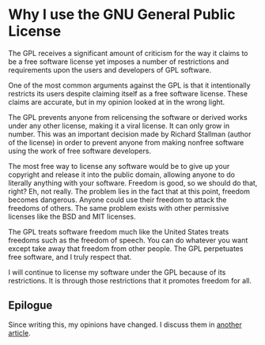 <title>Why I use the GNU General Public License - Dave's World</title>

Why I use the GNU General Public License
========================================

The GPL receives a significant amount of criticism for the way it claims to be a
free software license yet imposes a number of restrictions and requirements upon
the users and developers of GPL software.

One of the most common arguments against the GPL is that it intentionally
restricts its users despite claiming itself as a free software license. These
claims are accurate, but in my opinion looked at in the wrong light.

The GPL prevents anyone from relicensing the software or derived works under any
other license, making it a viral license. It can only grow in number. This was
an important decision made by Richard Stallman (author of the license) in order
to prevent anyone from making nonfree software using the work of free software
developers.

The most free way to license any software would be to give up your copyright and
release it into the public domain, allowing anyone to do literally anything with
your software. Freedom is good, so we should do that, right? Eh, not really. The
problem lies in the fact that at this point, freedom becomes dangerous. Anyone
could use their freedom to attack the freedoms of others. The same problem
exists with other permissive licenses like the BSD and MIT licenses.

The GPL treats software freedom much like the United States treats freedoms such
as the freedom of speech. You can do whatever you want except take away that
freedom from other people. The GPL perpetuates free software, and I truly
respect that.

I will continue to license my software under the GPL because of its
restrictions. It is through those restrictions that it promotes freedom for all.

Epilogue
--------

Since writing this, my opinions have changed. I discuss them in
[another article][1].

[1]: not-gpl.html
